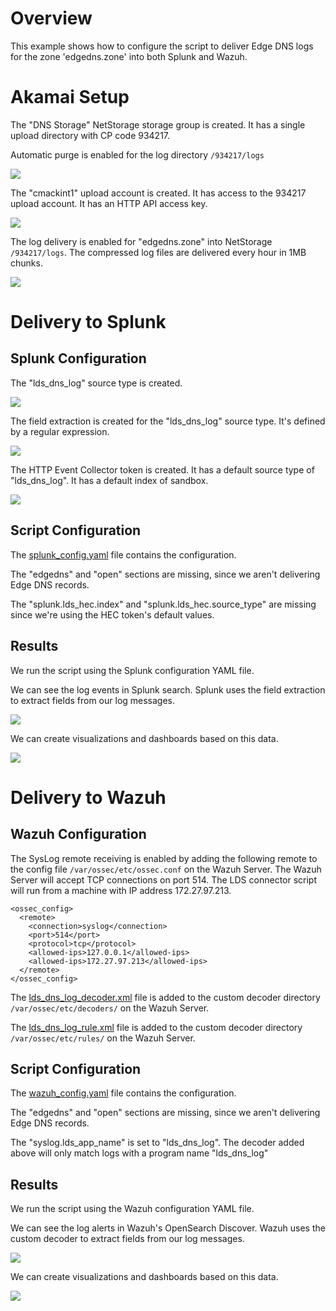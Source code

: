
Overview
=========

This example shows how to configure the script to deliver Edge DNS logs for the zone 'edgedns.zone' into 
both Splunk and Wazuh.


Akamai Setup
============

The "DNS Storage" NetStorage storage group is created. It has a single upload directory with CP code 934217.

Automatic purge is enabled for the log directory `/934217/logs`

![](../img/netstorage_storage_group.png)


The "cmackint1" upload account is created. It has access to the 934217 upload account. It has an HTTP API access
key.

![](../img/netstorage_upload_account.png)

The log delivery is enabled for "edgedns.zone" into NetStorage `/934217/logs`. The compressed log files are delivered 
every hour in 1MB chunks.

![](../img/log_delivery_details.png)


Delivery to Splunk
==================

Splunk Configuration
--------------------

The "lds_dns_log" source type is created.

![](../img/splunk_source_type.png)

The field extraction is created for the "lds_dns_log" source type. It's defined by a regular expression.

![](../img/splunk_field_extraction.png)

The HTTP Event Collector token is created. It has a default source type  of "lds_dns_log". It has a default index of 
sandbox.

![](../img/splunk_hec.png)


Script Configuration
--------------------

The [splunk_config.yaml](./splunk_config.yaml) file contains the configuration. 

The "edgedns" and "open" sections are missing, since we aren't delivering Edge DNS records.

The "splunk.lds_hec.index" and "splunk.lds_hec.source_type" are missing since we're using the HEC token's
default values.

Results
-------

We run the script using the Splunk configuration YAML file. 

We can see the log events in Splunk search. Splunk uses the field extraction to extract fields from our log messages.

![](../img/splunk_events.png)

We can create visualizations and dashboards based on this data.

![](../img/splunk_vis.png)

Delivery to Wazuh
=================

Wazuh Configuration
-------------------

The SysLog remote receiving is enabled by adding the following remote to the config file `/var/ossec/etc/ossec.conf`
on the Wazuh Server. The Wazuh Server will accept TCP connections on port 514. The LDS connector script will run from 
a machine with IP address 172.27.97.213.

```
<ossec_config>
  <remote>
    <connection>syslog</connection>
    <port>514</port>
    <protocol>tcp</protocol>
    <allowed-ips>127.0.0.1</allowed-ips>
    <allowed-ips>172.27.97.213</allowed-ips>
  </remote>
</ossec_config>
```

The [lds_dns_log_decoder.xml](../../docs/wazuh/lds_dns_log_decoder.xml) file is added to the custom decoder directory
`/var/ossec/etc/decoders/` on the Wazuh Server.

The [lds_dns_log_rule.xml](../../docs/wazuh/lds_dns_log_rule.xml) file is added to the custom decoder directory
`/var/ossec/etc/rules/` on the Wazuh Server.

Script Configuration
--------------------

The [wazuh_config.yaml](./splunk_config.yaml) file contains the configuration. 

The "edgedns" and "open" sections are missing, since we aren't delivering Edge DNS records.

The "syslog.lds_app_name" is set to "lds_dns_log". The decoder added above will only match logs with a program
name "lds_dns_log"

Results
-------

We run the script using the Wazuh configuration YAML file. 

We can see the log alerts in Wazuh's OpenSearch Discover. Wazuh uses the custom decoder to extract fields from our log messages.

![](../img/wazuh_events.png)

We can create visualizations and dashboards based on this data.

![](../img/wazuh_vis.png)